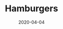 ---
title: Hamburgers
alt: A Woman surrounded by hamburgers
image: /static/images/hamburgers.jpg
date: '2020-04-04'
---